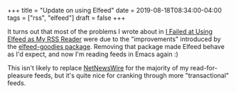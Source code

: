 +++
title = "Update on using Elfeed"
date = 2019-08-18T08:34:00-04:00
tags = ["rss", "elfeed"]
draft = false
+++

It turns out that most of the problems I wrote about in [I Failed at Using Elfeed as My RSS Reader](https://www.baty.net/2018/i-failed-at-using-elfeed-as-my-rss-reader/) were due to the "improvements" introduced by the [elfeed-goodies package](https://github.com/algernon/elfeed-goodies). Removing that package made Elfeed behave as I'd expect, and now I'm reading feeds in Emacs again :)

This isn't likely to replace [NetNewsWire](https://ranchero.com/netnewswire/) for the majority of my read-for-pleasure feeds, but it's quite nice for cranking through more "transactional" feeds.
